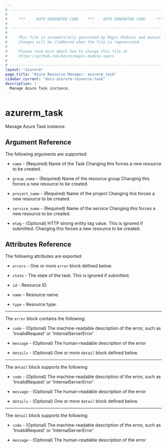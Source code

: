 ```yaml
---
# ----------------------------------------------------------------------------
#
#     ***     AUTO GENERATED CODE    ***    AUTO GENERATED CODE     ***
#
# ----------------------------------------------------------------------------
#
#     This file is automatically generated by Magic Modules and manual
#     changes will be clobbered when the file is regenerated.
#
#     Please read more about how to change this file at
#     https://github.com/Azure/magic-module-specs
#
# ----------------------------------------------------------------------------
layout: "azurerm"
page_title: "Azure Resource Manager: azurerm_task"
sidebar_current: "docs-azurerm-resource-task"
description: |-
  Manage Azure Task instance.
---
```


# azurerm_task

Manage Azure Task instance.


## Argument Reference

The following arguments are supported:

* `name` - (Required) Name of the Task Changing this forces a new resource to be created.

* `group_name` - (Required) Name of the resource group Changing this forces a new resource to be created.

* `project_name` - (Required) Name of the project Changing this forces a new resource to be created.

* `service_name` - (Required) Name of the service Changing this forces a new resource to be created.

* `etag` - (Optional) HTTP strong entity tag value. This is ignored if submitted. Changing this forces a new resource to be created.

## Attributes Reference

The following attributes are exported:

* `errors` - One or more `error` block defined below.

* `state` - The state of the task. This is ignored if submitted.

* `id` - Resource ID.

* `name` - Resource name.

* `type` - Resource type.


---

The `error` block contains the following:

* `code` - (Optional) The machine-readable description of the error, such as 'InvalidRequest' or 'InternalServerError'

* `message` - (Optional) The human-readable description of the error

* `details` - (Optional) One or more `detail` block defined below.


---

The `detail` block supports the following:

* `code` - (Optional) The machine-readable description of the error, such as 'InvalidRequest' or 'InternalServerError'

* `message` - (Optional) The human-readable description of the error

* `details` - (Optional) One or more `detail` block defined below.


---

The `detail` block supports the following:

* `code` - (Optional) The machine-readable description of the error, such as 'InvalidRequest' or 'InternalServerError'

* `message` - (Optional) The human-readable description of the error
